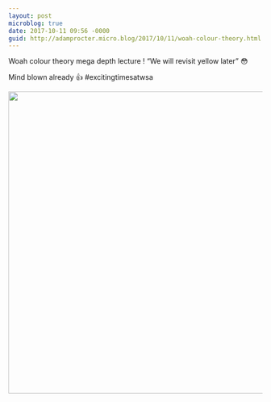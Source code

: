 ```yaml
---
layout: post
microblog: true
date: 2017-10-11 09:56 -0000
guid: http://adamprocter.micro.blog/2017/10/11/woah-colour-theory.html
---
```

Woah colour theory mega depth lecture ! “We will revisit yellow later” 😳

Mind blown already 👍 
#excitingtimesatwsa

<img src="http://discursive.adamprocter.co.uk/uploads/2017/80da05fb9e.jpg" width="600" height="600" />

